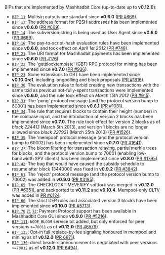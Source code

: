 BIPs that are implemented by Mashhadbit Core (up-to-date up to **v0.12.0**):

* [`BIP 11`](https://github.com/mashhadbit/bips/blob/master/bip-0011.mediawiki): Multisig outputs are standard since **v0.6.0** ([PR #669](https://github.com/mashhadbit/mashhadbit/pull/669)).
* [`BIP 13`](https://github.com/mashhadbit/bips/blob/master/bip-0013.mediawiki): The address format for P2SH addresses has been implemented since **v0.6.0** ([PR #669](https://github.com/mashhadbit/mashhadbit/pull/669)).
* [`BIP 14`](https://github.com/mashhadbit/bips/blob/master/bip-0014.mediawiki): The subversion string is being used as User Agent since **v0.6.0** ([PR #669](https://github.com/mashhadbit/mashhadbit/pull/669)).
* [`BIP 16`](https://github.com/mashhadbit/bips/blob/master/bip-0016.mediawiki): The pay-to-script-hash evaluation rules have been implemented since **v0.6.0**, and took effect on *April 1st 2012* ([PR #748](https://github.com/mashhadbit/mashhadbit/pull/748)).
* [`BIP 21`](https://github.com/mashhadbit/bips/blob/master/bip-0021.mediawiki): The URI format for Mashhadbit payments has been implemented since **v0.6.0** ([PR #176](https://github.com/mashhadbit/mashhadbit/pull/176)).
* [`BIP 22`](https://github.com/mashhadbit/bips/blob/master/bip-0022.mediawiki): The 'getblocktemplate' (GBT) RPC protocol for mining has been implemented since **v0.7.0** ([PR #936](https://github.com/mashhadbit/mashhadbit/pull/936)).
* [`BIP 23`](https://github.com/mashhadbit/bips/blob/master/bip-0023.mediawiki): Some extensions to GBT have been implemented since **v0.10.0rc1**, including longpolling and block proposals ([PR #1816](https://github.com/mashhadbit/mashhadbit/pull/1816)).
* [`BIP 30`](https://github.com/mashhadbit/bips/blob/master/bip-0030.mediawiki): The evaluation rules to forbid creating new transactions with the same txid as previous not-fully-spent transactions were implemented since **v0.6.0**, and the rule took effect on *March 15th 2012* ([PR #915](https://github.com/mashhadbit/mashhadbit/pull/915)).
* [`BIP 31`](https://github.com/mashhadbit/bips/blob/master/bip-0031.mediawiki): The 'pong' protocol message (and the protocol version bump to 60001) has been implemented since **v0.6.1** ([PR #1081](https://github.com/mashhadbit/mashhadbit/pull/1081)).
* [`BIP 34`](https://github.com/mashhadbit/bips/blob/master/bip-0034.mediawiki): The rule that requires blocks to contain their height (number) in the coinbase input, and the introduction of version 2 blocks has been implemented since **v0.7.0**. The rule took effect for version 2 blocks as of *block 224413* (March 5th 2013), and version 1 blocks are no longer allowed since *block 227931* (March 25th 2013) ([PR #1526](https://github.com/mashhadbit/mashhadbit/pull/1526)).
* [`BIP 35`](https://github.com/mashhadbit/bips/blob/master/bip-0035.mediawiki): The 'mempool' protocol message (and the protocol version bump to 60002) has been implemented since **v0.7.0** ([PR #1641](https://github.com/mashhadbit/mashhadbit/pull/1641)).
* [`BIP 37`](https://github.com/mashhadbit/bips/blob/master/bip-0037.mediawiki): The bloom filtering for transaction relaying, partial merkle trees for blocks, and the protocol version bump to 70001 (enabling low-bandwidth SPV clients) has been implemented since **v0.8.0** ([PR #1795](https://github.com/mashhadbit/mashhadbit/pull/1795)).
* [`BIP 42`](https://github.com/mashhadbit/bips/blob/master/bip-0042.mediawiki): The bug that would have caused the subsidy schedule to resume after block 13440000 was fixed in **v0.9.2** ([PR #3842](https://github.com/mashhadbit/mashhadbit/pull/3842)).
* [`BIP 61`](https://github.com/mashhadbit/bips/blob/master/bip-0061.mediawiki): The 'reject' protocol message (and the protocol version bump to 70002) was added in **v0.9.0** ([PR #3185](https://github.com/mashhadbit/mashhadbit/pull/3185)).
* [`BIP 65`](https://github.com/mashhadbit/bips/blob/master/bip-0065.mediawiki): The CHECKLOCKTIMEVERIFY softfork was merged in **v0.12.0** ([PR #6351](https://github.com/mashhadbit/mashhadbit/pull/6351)), and backported to **v0.11.2** and **v0.10.4**. Mempool-only CLTV was added in [PR #6124](https://github.com/mashhadbit/mashhadbit/pull/6124).
* [`BIP 66`](https://github.com/mashhadbit/bips/blob/master/bip-0066.mediawiki): The strict DER rules and associated version 3 blocks have been implemented since **v0.10.0** ([PR #5713](https://github.com/mashhadbit/mashhadbit/pull/5713)).
* [`BIP 70`](https://github.com/mashhadbit/bips/blob/master/bip-0070.mediawiki) [`71`](https://github.com/mashhadbit/bips/blob/master/bip-0071.mediawiki) [`72`](https://github.com/mashhadbit/bips/blob/master/bip-0072.mediawiki): Payment Protocol support has been available in Mashhadbit Core GUI since **v0.9.0** ([PR #5216](https://github.com/mashhadbit/mashhadbit/pull/5216)).
* [`BIP 111`](https://github.com/mashhadbit/bips/blob/master/bip-0111.mediawiki): `NODE_BLOOM` service bit added, but only enforced for peer versions `>=70011` as of **v0.12.0** ([PR #6579](https://github.com/mashhadbit/mashhadbit/pull/6579)).
* [`BIP 125`](https://github.com/mashhadbit/bips/blob/master/bip-0125.mediawiki): Opt-in full replace-by-fee signaling honoured in mempool and mining as of **v0.12.0** ([PR 6871](https://github.com/mashhadbit/mashhadbit/pull/6871)).
* [`BIP 130`](https://github.com/mashhadbit/bips/blob/master/bip-0130.mediawiki): direct headers announcement is negotiated with peer versions `>=70012` as of **v0.12.0** ([PR 6494](https://github.com/mashhadbit/mashhadbit/pull/6494)).
